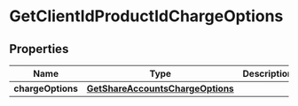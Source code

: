 
# GetClientIdProductIdChargeOptions

## Properties
Name | Type | Description | Notes
------------ | ------------- | ------------- | -------------
**chargeOptions** | [**GetShareAccountsChargeOptions**](GetShareAccountsChargeOptions.md) |  |  [optional]



